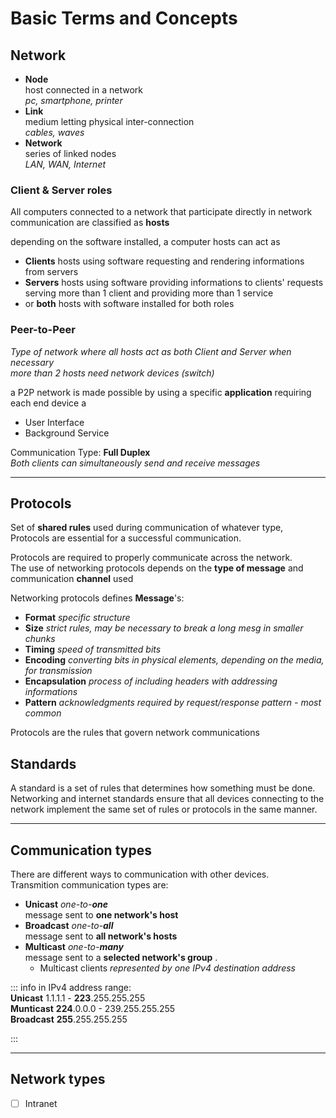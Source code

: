 # Basic Terms and Concepts

## Network

- **Node**  
  host connected in a network  
  *pc, smartphone, printer*
- **Link**  
  medium letting physical inter-connection  
  *cables, waves*
- **Network**  
  series of linked nodes  
  *LAN, WAN, Internet*

### Client & Server roles

All computers connected to a network that participate directly in network communication are classified as **hosts**

depending on the software installed, a computer hosts can act as

- **Clients** hosts using software requesting and rendering informations from servers
- **Servers** hosts using software providing informations to clients' requests  
  serving more than 1 client and providing more than 1 service
- or __both__ hosts with software installed for both roles

### Peer-to-Peer

*Type of network where all hosts act as both Client and Server when necessary*  
*more than 2 hosts need network devices (switch)*

a P2P network is made possible by using a specific **application** requiring each end device a

- User Interface
- Background Service

Communication Type: **Full Duplex**  
*Both clients can simultaneously send and receive messages*

---

## Protocols

Set of __shared rules__ used during communication of whatever type,  
Protocols are essential for a successful communication.

Protocols are required to properly communicate across the network.  
The use of networking protocols depends on the __type of message__ and communication __channel__ used

Networking protocols defines **Message**'s:

- **Format** *specific structure*
- **Size** *strict rules, may be necessary to break a long mesg in smaller chunks*
- **Timing** *speed of transmitted bits*
- **Encoding** *converting bits in physical elements, depending on the media, for transmission*
- **Encapsulation** *process of including headers with addressing informations*
- **Pattern** *acknowledgments required by request/response pattern - most common*

Protocols are the rules that govern network communications

## Standards

A standard is a set of rules that determines how something must be done. Networking and internet standards ensure that all devices connecting to the network implement the same set of rules or protocols in the same manner.

---

## Communication types

There are different ways to communication with other devices.  
Transmition communication types are:

- **Unicast** *one-to-**one***  
  message sent to __one network's host__
- **Broadcast** *one-to-**all***  
  message sent to __all network's hosts__
- **Multicast** *one-to-**many***  
  message sent to a __selected network's group__ . 
  - Multicast clients *represented by one IPv4 destination address*

::: info
in IPv4 address range:  
__Unicast__      1.1.1.1 - **223**.255.255.255  
__Munticast__ **224**.0.0.0 - 239.255.255.255  
__Broadcast__ **255**.255.255.255

:::

---

## Network types

- [ ] Intranet